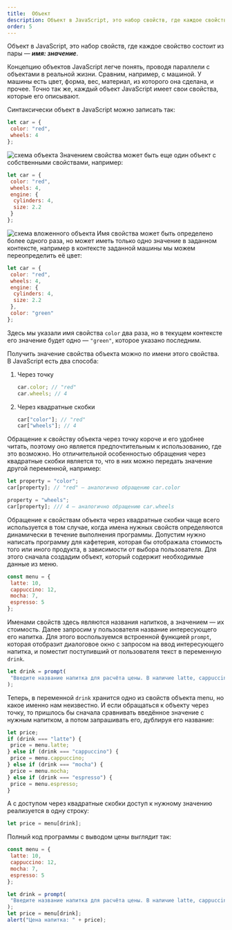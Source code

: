 ```yaml
---
title:  Объект
description: Объект в JavaScript, это набор свойств, где каждое свойство состоит из пары — имя:значение. Имя может быть определено более одного раза, но может иметь только одно значение.
order: 5
---
```


Объект в JavaScript, это набор свойств, где каждое свойство состоит из пары — _**имя: значение**_.

Концепцию объектов JavaScript легче понять, проводя параллели с объектами в реальной жизни. Сравним, например, с машиной. У машины есть цвет, форма, вес, материал, из которого она сделана, и прочее. Точно так же, каждый объект JavaScript имеет свои свойства, которые его описывают.

Синтаксически объект в JavaScript можно записать так:

```javascript
let car = {
 color: "red",
 wheels: 4
};
```

![схема объекта](/assets/images/basics/object1.png)
Значением свойства может быть еще один объект с собственными свойствами, например:

```javascript
let car = {
 color: "red",
 wheels: 4,
 engine: {
  cylinders: 4,
  size: 2.2
 }
};
```

![схема вложенного объекта](/assets/images/basics/object2.png)
Имя свойства может быть определено более одного раза, но может иметь только одно значение в заданном контексте, например в контексте заданной машины мы можем переопределить её цвет:

```javascript
let car = {
 color: "red",
 wheels: 4,
 engine: {
  cylinders: 4,
  size: 2.2
 },
 color: "green"
};
```

Здесь мы указали имя свойства `color` два раза, но в текущем контексте его значение будет одно — `"green"`, которое указано последним.

Получить значение свойства объекта можно по имени этого свойства. В JavaScript есть два способа:

1. Через точку

   ```javascript
   car.color; // "red"
   car.wheels; // 4
   ```

2. Через квадратные скобки

   ```javascript
   car["color"]; // "red"
   car["wheels"]; // 4
   ```

Обращение к свойству объекта через точку короче и его удобнее читать, поэтому оно является предпочтительным к использованию, где это возможно. Но отличительной особенностью обращения через квадратные скобки является то, что в них можно передать значение другой переменной, например:

```javascript
let property = "color";
car[property]; // "red" — аналогично обращению car.color

property = "wheels";
car[property]; /// 4 — аналогично обращению car.wheels
```

Обращение к свойствам объекта через квадратные скобки чаще всего используется в том случае, когда имена нужных свойств определяются динамически в течение выполнения программы. Допустим нужно написать программу для кафетерия, которая бы отображала стоимость того или иного продукта, в зависимости от выбора пользователя. Для этого сначала создадим объект, который содержит необходимые данные из меню.

```javascript
const menu = {
 latte: 10,
 cappuccino: 12,
 mocha: 7,
 espresso: 5
};
```

Именами свойств здесь являются названия напитков, а значением — их стоимость. Далее запросим у пользователя название интересующего его напитка. Для этого воспользуемся встроенной функцией `prompt`, которая отобразит диалоговое окно с запросом на ввод интересующего напитка, и поместит поступивший от пользователя текст в переменную `drink`.

```javascript
let drink = prompt(
 "Введите название напитка для расчёта цены. В наличие latte, cappuccino, mocha и espresso."
);
```

Теперь, в переменной `drink` хранится одно из свойств объекта menu, но какое именно нам неизвестно. И если обращаться к объекту через точку, то пришлось бы сначала сравнивать введённое значение с нужным напитком, а потом запрашивать его, дублируя его название:

```javascript
let price;
if (drink === "latte") {
 price = menu.latte;
} else if (drink === "cappuccino") {
 price = menu.cappuccino;
} else if (drink === "mocha") {
 price = menu.mocha;
} else if (drink === "espresso") {
 price = menu.espresso;
}
```

А с доступом через квадратные скобки доступ к нужному значению реализуется в одну строку:

```javascript
let price = menu[drink];
```

Полный код программы с выводом цены выглядит так:

```javascript
const menu = {
 latte: 10,
 cappuccino: 12,
 mocha: 7,
 espresso: 5
};

let drink = prompt(
 "Введите название напитка для расчёта цены. В наличие latte, cappuccino, mocha и espresso."
);
let price = menu[drink];
alert("Цена напитка: " + price);
```
